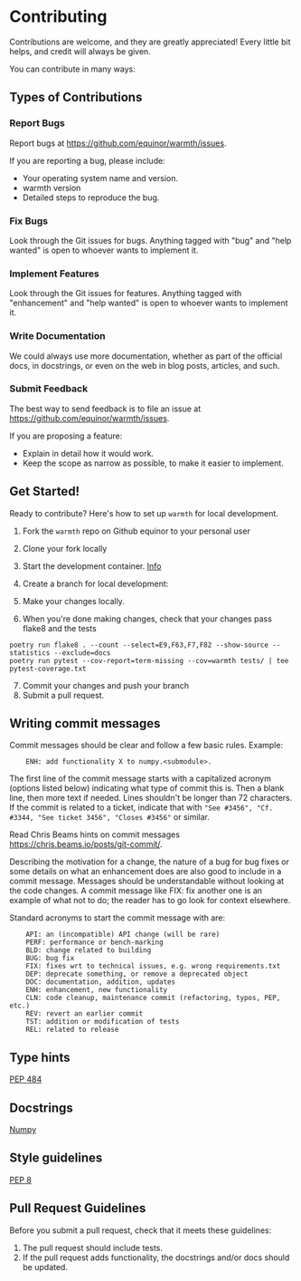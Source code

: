 # Contributing

Contributions are welcome, and they are greatly appreciated! Every
little bit helps, and credit will always be given.

You can contribute in many ways:

## Types of Contributions

### Report Bugs

Report bugs at https://github.com/equinor/warmth/issues.

If you are reporting a bug, please include:

* Your operating system name and version.
* warmth version
* Detailed steps to reproduce the bug.

### Fix Bugs

Look through the Git issues for bugs. Anything tagged with "bug"
and "help wanted" is open to whoever wants to implement it.

### Implement Features

Look through the Git issues for features. Anything tagged with "enhancement"
and "help wanted" is open to whoever wants to implement it.

### Write Documentation

We could always use more documentation, whether as part of the
official docs, in docstrings, or even on the web in blog posts,
articles, and such.

### Submit Feedback

The best way to send feedback is to file an issue
at https://github.com/equinor/warmth/issues.

If you are proposing a feature:

* Explain in detail how it would work.
* Keep the scope as narrow as possible, to make it easier to implement.

## Get Started!

Ready to contribute? Here's how to set up ``warmth`` for local development.

1. Fork the ``warmth`` repo on Github equinor to your personal user
2. Clone your fork locally
3. Start the development container. [Info](https://containers.dev/)
4. Create a branch for local development:
5. Make your changes locally.

6. When you're done making changes, check that your changes pass flake8 and the tests
```
poetry run flake8 . --count --select=E9,F63,F7,F82 --show-source --statistics --exclude=docs
poetry run pytest --cov-report=term-missing --cov=warmth tests/ | tee pytest-coverage.txt
```

7. Commit your changes and push your branch
8. Submit a pull request.


## Writing commit messages

Commit messages should be clear and follow a few basic rules. Example:

```
    ENH: add functionality X to numpy.<submodule>.
```
The first line of the commit message starts with a capitalized acronym
(options listed below) indicating what type of commit this is.  Then a blank
line, then more text if needed.  Lines shouldn't be longer than 72
characters.  If the commit is related to a ticket, indicate that with
``"See #3456", "Cf. #3344, "See ticket 3456", "Closes #3456"`` or similar.

Read Chris Beams hints on commit messages <https://chris.beams.io/posts/git-commit/>.

Describing the motivation for a change, the nature of a bug for bug fixes or
some details on what an enhancement does are also good to include in a commit message.
Messages should be understandable without looking at the code changes.
A commit message like FIX: fix another one is an example of what not to do;
the reader has to go look for context elsewhere.

Standard acronyms to start the commit message with are:

```
    API: an (incompatible) API change (will be rare)
    PERF: performance or bench-marking
    BLD: change related to building
    BUG: bug fix
    FIX: fixes wrt to technical issues, e.g. wrong requirements.txt
    DEP: deprecate something, or remove a deprecated object
    DOC: documentation, addition, updates
    ENH: enhancement, new functionality
    CLN: code cleanup, maintenance commit (refactoring, typos, PEP, etc.)
    REV: revert an earlier commit
    TST: addition or modification of tests
    REL: related to release
```

## Type hints

[PEP 484](https://peps.python.org/pep-0484/)

## Docstrings

[Numpy](https://numpydoc.readthedocs.io/en/latest/format.html)

## Style guidelines

[PEP 8](https://peps.python.org/pep-0008/)

## Pull Request Guidelines

Before you submit a pull request, check that it meets these guidelines:

1. The pull request should include tests.
2. If the pull request adds functionality, the docstrings and/or docs should be updated.


